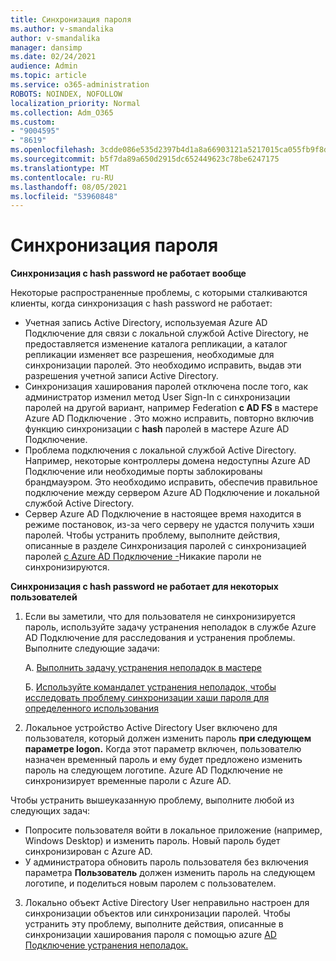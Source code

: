```yaml
---
title: Синхронизация пароля
ms.author: v-smandalika
author: v-smandalika
manager: dansimp
ms.date: 02/24/2021
audience: Admin
ms.topic: article
ms.service: o365-administration
ROBOTS: NOINDEX, NOFOLLOW
localization_priority: Normal
ms.collection: Adm_O365
ms.custom:
- "9004595"
- "8619"
ms.openlocfilehash: 3cdde086e535d2397b4d1a8a66903121a5217015ca055fb9f8d025b0842f044b
ms.sourcegitcommit: b5f7da89a650d2915dc652449623c78be6247175
ms.translationtype: MT
ms.contentlocale: ru-RU
ms.lasthandoff: 08/05/2021
ms.locfileid: "53960848"
---
```

# <a name="password-synchronization"></a>Синхронизация пароля

**Синхронизация с hash password не работает вообще**

Некоторые распространенные проблемы, с которыми сталкиваются клиенты, когда синхронизация с hash password не работает:

- Учетная запись Active Directory, используемая Azure AD Подключение для связи с локальной службой Active  Directory, не предоставляется изменение каталога репликации, а каталог репликации изменяет все разрешения, необходимые для синхронизации паролей. Это необходимо исправить, выдав эти разрешения учетной записи Active Directory. 
- Синхронизация хаширования паролей отключена после того, как  администратор изменил метод User Sign-In с синхронизации паролей на другой вариант, например Federation **с AD FS** в мастере Azure AD Подключение . Это можно исправить, повторно включив функцию синхронизации с **hash** паролей в мастере Azure AD Подключение.
- Проблема подключения с локальной службой Active Directory. Например, некоторые контроллеры домена недоступны Azure AD Подключение или [](https://docs.microsoft.com/azure/active-directory/hybrid/reference-connect-ports) необходимые порты заблокированы брандмауэром. Это необходимо исправить, обеспечив правильное подключение между сервером Azure AD Подключение и локальной службой Active Directory.
- Сервер Azure AD Подключение в настоящее время находится в режиме постановок, из-за чего серверу не удастся получить хэши паролей. Чтобы устранить проблему, выполните действия, описанные в разделе Синхронизация паролей с синхронизацией паролей [с Azure AD Подключение -](https://docs.microsoft.com/azure/active-directory/hybrid/tshoot-connect-password-hash-synchronization)Никакие пароли не синхронизируются.

**Синхронизация с hash password не работает для некоторых пользователей**

1. Если вы заметили, что для пользователя не синхронизируется пароль, используйте задачу устранения неполадок в службе Azure AD Подключение для расследования и устранения проблемы.  Выполните следующие задачи:

    А. [Выполнить задачу устранения неполадок в мастере](https://docs.microsoft.com/azure/active-directory/hybrid/tshoot-connect-objectsync)

    Б. [Используйте командалет устранения неполадок, чтобы исследовать проблему синхронизации хаши пароля для определенного использования](https://docs.microsoft.com/azure/active-directory/hybrid/tshoot-connect-password-hash-synchronization)

2. Локальное устройство Active Directory User включено для пользователя, который должен изменить пароль **при следующем параметре logon.** Когда этот параметр включен, пользователю назначен временный пароль и ему будет предложено изменить пароль на следующем логотипе. Azure AD Подключение не синхронизирует временные пароли с Azure AD.

Чтобы устранить вышеуказанную проблему, выполните любой из следующих задач:

- Попросите пользователя войти в локальное приложение (например, Windows Desktop) и изменить пароль. Новый пароль будет синхронизирован с Azure AD.
- У администратора обновить пароль пользователя без включения параметра **Пользователь** должен изменить пароль на следующем логотипе, и поделиться новым паролем с пользователем.

3. Локально объект Active Directory User  неправильно настроен для синхронизации объектов или синхронизации паролей. Чтобы устранить эту проблему, выполните действия, описанные в синхронизации хаширования пароля с помощью azure [AD Подключение устранения неполадок.](https://docs.microsoft.com/azure/active-directory/hybrid/tshoot-connect-password-hash-synchronization)







